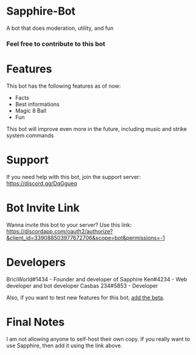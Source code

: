 # Sapphire-Bot
A bot that does moderation, utility, and fun

### Feel free to contribute to this bot

# Features
This bot has the following features as of now:
  * Facts
  * Best informations
  * Magic 8 Ball
  * Fun

This bot will improve even more in the future, including music and strike system commands

# Support
If you need help with this bot, join the support server: https://discord.gg/DqGgueq

# Bot Invite Link
Wanna invite this bot to your server? Use this link: https://discordapp.com/oauth2/authorize?&client_id=339088503977672706&scope=bot&permissions=-1

# Developers
BriciWorld#1434 - Founder and developer of Sapphire
Ken#4234 - Web developer and bot developer
Casbas 234#5853 - Developer

Also, if you want to test new features for this bot, [add the beta](https://discordapp.com/oauth2/authorize?&client_id=377087253517697024&scope=bot&permissions=-1).

# Final Notes
I am not allowing anyone to self-host their own copy. If you really want to use Sapphire, then add it using the link above.
